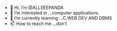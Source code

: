 - 👋 Hi, I’m @ALLSEEPANDA
- 👀 I’m interested in ...computer applications
- 🌱 I’m currently learning ...C,WEB DEV AND DBMS
- 📫 How to reach me ...don't

<!---
ALLSEEPANDA/ALLSEEPANDA is a ✨ special ✨ repository because its `README.md` (this file) appears on your GitHub profile.
You can click the Preview link to take a look at your changes.
--->
